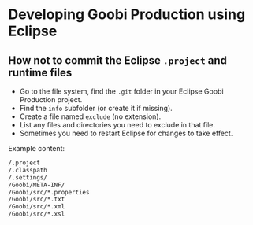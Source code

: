 Developing Goobi Production using Eclipse
=========================================

How not to commit the Eclipse `.project` and runtime files
------------------------------------------------------------

 * Go to the file system, find the `.git` folder in your Eclipse Goobi Production project.
 * Find the `info` subfolder (or create it if missing).
 * Create a file named `exclude` (no extension).
 * List any files and directories you need to exclude in that file.
 * Sometimes you need to restart Eclipse for changes to take effect.
 
Example content:
```txt
/.project
/.classpath
/.settings/
/Goobi/META-INF/
/Goobi/src/*.properties
/Goobi/src/*.txt
/Goobi/src/*.xml
/Goobi/src/*.xsl
```
